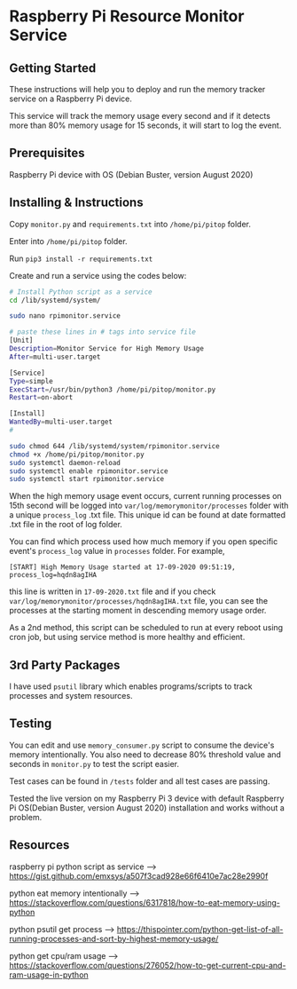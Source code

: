 # Raspberry Pi Resource Monitor Service

## Getting Started

These instructions will help you to deploy and run the memory tracker service on a Raspberry Pi device.

This service will track the memory usage every second and if it detects more than 80% memory usage for 15 seconds, it will start to log the event.

## Prerequisites

Raspberry Pi device with OS (Debian Buster, version August 2020)


## Installing & Instructions

Copy ``monitor.py`` and ``requirements.txt`` into ``/home/pi/pitop`` folder.

Enter into ``/home/pi/pitop`` folder.

Run ``pip3 install -r requirements.txt``

Create and run a service using the codes below:
```bash
# Install Python script as a service
cd /lib/systemd/system/

sudo nano rpimonitor.service

# paste these lines in # tags into service file
[Unit]
Description=Monitor Service for High Memory Usage
After=multi-user.target

[Service]
Type=simple
ExecStart=/usr/bin/python3 /home/pi/pitop/monitor.py
Restart=on-abort

[Install]
WantedBy=multi-user.target
#

sudo chmod 644 /lib/systemd/system/rpimonitor.service
chmod +x /home/pi/pitop/monitor.py
sudo systemctl daemon-reload
sudo systemctl enable rpimonitor.service
sudo systemctl start rpimonitor.service
```

When the high memory usage event occurs, current running processes on 15th second will be logged into ``var/log/memorymonitor/processes`` folder with a unique ``process_log`` .txt file. This unique id can be found at date formatted .txt file in the root of log folder.

You can find which process used how much memory if you open specific event's ``process_log`` value in ``processes`` folder.
For example,

```
[START] High Memory Usage started at 17-09-2020 09:51:19, process_log=hqdn8agIHA
```
this line is written in ``17-09-2020.txt`` file and if you check ``var/log/memorymonitor/processes/hqdn8agIHA.txt`` file, you can see the processes at the starting moment in descending memory usage order.

As a 2nd method, this script can be scheduled to run at every reboot using cron job, but using service method is more healthy and efficient.


## 3rd Party Packages

I have used ``psutil`` library which enables programs/scripts to track processes and system resources.


## Testing

You can edit and use ``memory_consumer.py`` script to consume the device's memory intentionally. You also need to decrease 80% threshold value and seconds in ``monitor.py`` to test the script easier.

Test cases can be found in ``/tests`` folder and all test cases are passing.

Tested the live version on my Raspberry Pi 3 device with default Raspberry Pi OS(Debian Buster, version August 2020) installation and works without a problem.

## Resources

raspberry pi python script as service --> https://gist.github.com/emxsys/a507f3cad928e66f6410e7ac28e2990f

python eat memory intentionally --> https://stackoverflow.com/questions/6317818/how-to-eat-memory-using-python

python psutil get process --> https://thispointer.com/python-get-list-of-all-running-processes-and-sort-by-highest-memory-usage/

python get cpu/ram usage --> https://stackoverflow.com/questions/276052/how-to-get-current-cpu-and-ram-usage-in-python
